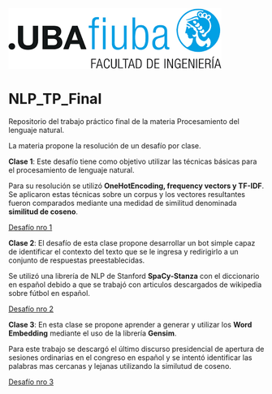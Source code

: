 ![Image text](https://github.com/Alebf/NLP_TP_Final/blob/master/logo.png)

# NLP_TP_Final
Repositorio del trabajo práctico final de la materia Procesamiento del lenguaje natural.

La materia propone la resolución de un desafío por clase.

**Clase 1**: 
Este desafío tiene como objetivo utilizar las técnicas básicas para el procesamiento de lenguaje natural.

Para su resolución se utilizó **OneHotEncoding, frequency vectors y TF-IDF**. Se aplicaron estas técnicas sobre un corpus y los vectores resultantes fueron comparados
mediante una medidad de similitud denominada **similitud de coseno**.

[Desafío nro 1](https://github.com/Alebf/NLP_TP_Final/blob/master/Desaf%C3%ADo%20nro%201/Desaf%C3%ADo%20nro%201.ipynb)

**Clase 2**:
El desafío de esta clase propone desarrollar un bot simple capaz de identificar el contexto del texto que se le ingresa y redirigirlo a un conjunto de respuestas
preestablecidas.

Se utilizó una librería de NLP de Stanford **SpaCy-Stanza** con el diccionario en español debido a que se trabajó con articulos descargados de wikipedia sobre fútbol en español.

[Desafío nro 2](https://github.com/Alebf/NLP_TP_Final/blob/master/Desaf%C3%ADo%20nro%202/Desaf%C3%ADo_nro_2.ipynb)

**Clase 3**:
En esta clase se propone aprender a generar y utilizar los **Word Embedding** mediante el uso de la librería **Gensim**.

Para este trabajo se descargó el último discurso presidencial de apertura de sesiones ordinarias en el congreso en español y se intentó identificar las palabras mas cercanas y lejanas utilizando la similutud de coseno.

[Desafío nro 3](https://github.com/Alebf/NLP_TP_Final/blob/master/Desaf%C3%ADo%20nro%203/Desaf%C3%ADo_nro_3.ipynb)
